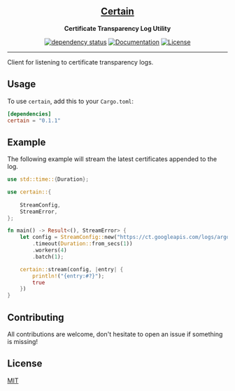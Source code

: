 <div align="center">

<b><a href="https://crates.io/crates/certain"><h2>Certain</h2></a></b>

__Certificate Transparency Log Utility__

[![dependency status](https://deps.rs/crate/certain/0.1.1/status.svg)](https://deps.rs/crate/certain/0.1.1)
[![Documentation](https://docs.rs/certain/badge.svg)](https://docs.rs/certain)
[![License](https://img.shields.io/crates/l/certain.svg)](https://choosealicense.com/licenses/mit/)

</div>

---

Client for listening to certificate transparency logs.

## Usage
To use `certain`, add this to your `Cargo.toml`:

```toml
[dependencies]
certain = "0.1.1"
```

## Example
The following example will stream the latest certificates appended to the log.

```rust
use std::time::{Duration};

use certain::{
    
    StreamConfig,
    StreamError, 
};

fn main() -> Result<(), StreamError> {
    let config = StreamConfig::new("https://ct.googleapis.com/logs/argon2022/")
        .timeout(Duration::from_secs(1))
        .workers(4)
        .batch(1);

    certain::stream(config, |entry| {
        println!("{entry:#?}");
        true
    })
}
```

## Contributing
All contributions are welcome, don't hesitate to open an issue if something is missing!

## License
[MIT](https://choosealicense.com/licenses/mit/)